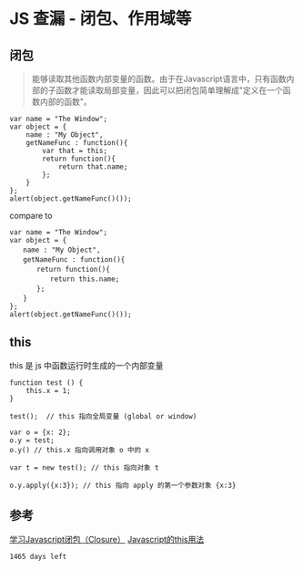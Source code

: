 # JS 查漏 - 闭包、作用域等

## 闭包

<blockquote cite="http://www.ruanyifeng.com/blog/2009/08/learning_javascript_closures.html">
能够读取其他函数内部变量的函数。由于在Javascript语言中，只有函数内部的子函数才能读取局部变量，因此可以把闭包简单理解成"定义在一个函数内部的函数"。
</blockquote>

```
var name = "The Window";
var object = {
    name : "My Object",
    getNameFunc : function(){
        var that = this;
        return function(){
            return that.name;
        };
    }
};
alert(object.getNameFunc()());
```

compare to

```
var name = "The Window";
var object = {
　　name : "My Object",
　　getNameFunc : function(){
　　　　return function(){
　　　　　　return this.name;
　　　　};
　　}
};
alert(object.getNameFunc()());
```

## this

this 是 js 中函数运行时生成的一个内部变量

```
function test () {
    this.x = 1;
}

test();  // this 指向全局变量 (global or window)

var o = {x: 2};
o.y = test;
o.y() // this.x 指向调用对象 o 中的 x

var t = new test(); // this 指向对象 t

o.y.apply({x:3}); // this 指向 apply 的第一个参数对象 {x:3}
```

## 参考
[学习Javascript闭包（Closure）](http://www.ruanyifeng.com/blog/2009/08/learning_javascript_closures.html)
[Javascript的this用法](http://www.ruanyifeng.com/blog/2010/04/using_this_keyword_in_javascript.html)


` 1465 days left `

